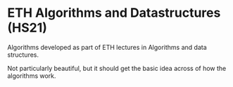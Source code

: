 # ETH Algorithms and Datastructures (HS21)

Algorithms developed as part of ETH lectures in Algorithms and data structures.

Not particularly beautiful, but it should get the basic idea across of how the algorithms work.
